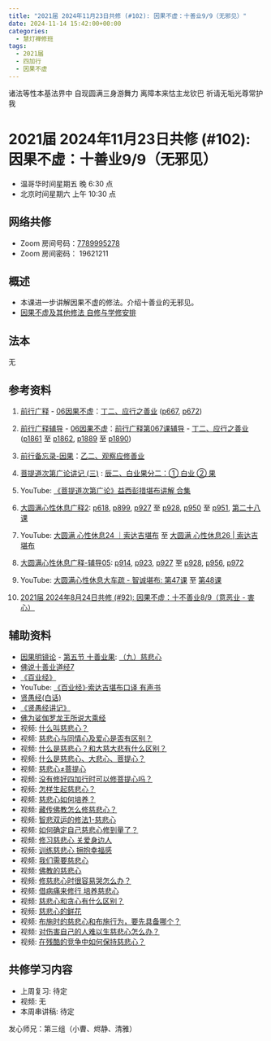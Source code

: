 ```yaml
---
title: "2021届 2024年11月23日共修 (#102): 因果不虚：十善业9/9（无邪见）"
date: 2024-11-14 15:42:00+00:00
categories:
  - 慧灯禅修班
tags:
  - 2021届
  - 四加行
  - 因果不虚
---
```

诸法等性本基法界中 自现圆满三身游舞力
离障本来怙主龙钦巴 祈请无垢光尊常护我

# 2021届 2024年11月23日共修 (#102): 因果不虚：十善业9/9（无邪见）

* 温哥华时间星期五 晚 6:30 点
* 北京时间星期六 上午 10:30 点

## 网络共修

* Zoom 房间号码：[7789995278](<>)
* Zoom 房间密码： 19621211

## 概述

* 本课进一步讲解因果不虚的修法。介绍十善业的无邪见。 
* [因果不虚及其他修法 自修与学修安排 ](https://fohuifayu.com/index.php/huideng-jiangtang/chanxiuke/zen-03/8655-zen03-ygbx)

## 法本

无

## 参考资料

1. [](<>)[前行广释](<>) - [06因果不虚](<>)：[丁二、应行之善业](<>) ([p667](<>), [](<>)[p672](<>)[](<>))
2. [](<>)[前行广释辅导](<>) - [06因果不虚](<>)：[前行广释第067课辅导](<>) - [](<>)[丁二、应行之善业](<>) ([p1861](<>) 至 [p1862](<>), [p1889](<>) 至 [p1890](<>)) 
3. [前行备忘录-因果](https://huidengchanxiu.net/refs/qxbwl/qxxl4-04yg)：[乙二、观察应修善业](https://huidengchanxiu.net/refs/qxbwl/qxxl4-04yg#%E4%B9%99%E4%BA%8C%E8%A7%82%E5%AF%9F%E5%BA%94%E4%BF%AE%E5%96%84%E4%B8%9A)
4. [](<>)[](<>)[菩提道次第广论讲记 (三)](https://huidengchanxiu.net/refs/ptdcdgl/3/) : [](<>)[辰二、白业果分二：① 白业 ② 果](https://huidengchanxiu.net/refs/ptdcdgl/3/#%E8%BE%B0%E4%BA%8C%E7%99%BD%E4%B8%9A%E6%9E%9C%E5%88%86%E4%BA%8C-%E7%99%BD%E4%B8%9A--%E6%9E%9C) 
5. YouTube: [《菩提道次第广论》益西彭措堪布讲解 合集](https://www.youtube.com/playlist?list=PLvhysUtdbxCBq9MxPLr6pauLmbwndXY9o)[](https://www.youtube.com/playlist?list=PLvhysUtdbxCBq9MxPLr6pauLmbwndXY9o)
6. [大圆满心性休息广释2](https://huidengchanxiu.net/refs/dymxxxx/dymxxxx-gs2/)[](<>): [](<>)[](<>)[p618](https://huidengchanxiu.net/refs/dymxxxx/dymxxxx-gs2/#p618), [p899](https://huidengchanxiu.net/refs/dymxxxx/dymxxxx-gs2/#p899), [](<>)[](<>)[p927](https://huidengchanxiu.net/refs/dymxxxx/dymxxxx-gs2/#p927) 至 [p928](https://huidengchanxiu.net/refs/dymxxxx/dymxxxx-gs2/#p928), [p950](https://huidengchanxiu.net/refs/dymxxxx/dymxxxx-gs2/#p950) 至 [p951](https://huidengchanxiu.net/refs/dymxxxx/dymxxxx-gs2/#p951), [第二十八课](https://huidengchanxiu.net/refs/dymxxxx/dymxxxx-gs2/#%E7%AC%AC%E4%BA%8C%E5%8D%81%E5%85%AB%E8%AF%BE)






7. YouTube: [大圆满 心性休息24 ｜索达吉堪布](<>) 至 [大圆满 心性休息26 | 索达吉堪布](<>)
8. [大圆满心性休息广释-辅导05](<>): [p914](<>), [p923](<>)[](<>), [p927](<>) 至 [p928](<>), [](<>)[p956](<>), [p972](<>) 
9. YouTube: [大圆满心性休息大车疏 - 智诚堪布: 第47课](<>) 至 [第48课](<>)[](<>)[](<>)
10. [2021届 2024年8月24日共修 (#92): 因果不虚：十不善业8/9（意恶业 - 害心）](<>)

## **辅助资料**

* [](<>)[因果明镜论](<>) - [第五节 十善业果](<>): [（九）慈悲心](<>)
* [佛说十善业道经7](<>)
* [《百业经》](<>)[](<>)[](<>)
* YouTube: [《百业经》·索达吉堪布口译 有声书](<>)
* [贤愚经(白话)](<>)
* [](<>)[《贤愚经讲记》](<>)
* [佛为娑伽罗龙王所说大乘经](<>)
* 视频: [什么叫慈悲心？](<>)
* 视频: [慈悲心与同情心及爱心是否有区别？](<>)
* 视频: [什么是慈悲心？和大慈大悲有什么区别？](<>)
* 视频: [什么是慈悲心、大悲心、菩提心？](<>)
* 视频: [慈悲心≠菩提心](<>)
* 视频: [没有修好四加行时可以修菩提心吗？](<>)
* 视频: [怎样生起慈悲心？](<>)
* 视频: [慈悲心如何培养？](<>)
* 视频: [藏传佛教怎么修慈悲心？](<>)
* 视频: [智悲双运的修法1-慈悲心](<>)
* 视频: [如何确定自己慈悲心修到量了？](<>)
* 视频: [修习慈悲心 关爱身边人](<>)
* 视频: [训练慈悲心 拥抱幸福感](<>)
* 视频: [我们需要慈悲心](<>)
* 视频: [佛教的慈悲心](<>)
* 视频: [修慈悲心时很容易哭怎么办？](<>)
* 视频: [借病痛来修行 培养慈悲心](<>)
* 视频: [慈悲心和贪心有什么区别？](<>)
* 视频: [慈悲心的鲜花](<>)
* 视频: [布施时的慈悲心和布施行为，要先具备哪个？](<>)
* 视频: [对伤害自己的人难以生慈悲心怎么办？](<>)
* 视频: [在残酷的竞争中如何保持慈悲心？](<>)

[](<>)

## **共修学习内容**

* 上周复习: [](<>)[](<>)[](<>)待定
* 视频: [](<>)无
* 本周串讲稿: [](<>)[](<>)待定



发心师兄：第三组（小曹、烬静、清雅）
